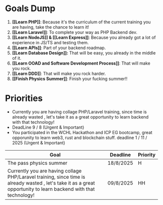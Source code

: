 
# Goals Dump

1. **[[Learn PHP]]**: Because it's the curriculum of the current training you are having, take the chance to learn it!
2. **[[Learn Laravel]]**: To complete your way as PHP Backend dev.
2. **[[Learn NodeJS]] & [[Learn Express]]**: Because you already got a lot of experience in JS/TS and testing them.
2. **[[Learn APIs]]**: Part of your backend roadmap.
2. **[[Learn Database Design]]:** That will be easy, you already in the middle of it.
2. **[[Learn OOAD and Software Development Process]]**: That will make you rock.
2. **[[Learn DDD]]**: That will make you rock harder.
2. **[[Finish Physics Summer]]**: Finish your fucking summer!!

# Priorities

- Currently you are having collage PHP/Laravel training, since time is already wasted , let's take it as a great opportunity to learn backend with that technology! 
- DeadLine 9 / 8 (Urgent & Important)
- You participated in the WCHL Hackathon and ICP EG bootcamp, great opporunity to learn web3, rust and blockchain stuff. deadline 1 / 11 / 2025 (Urgent & Important)

| Goal                                                                                                                                                              | Deadline  | Priority |
| ----------------------------------------------------------------------------------------------------------------------------------------------------------------- | --------- | -------- |
| The pass physics summer                                                                                                                                           | 18/8/2025 | H        |
| Currently you are having collage PHP/Laravel training, since time is already wasted , let's take it as a great opportunity to learn backend with that technology! | 09/8/2025 | HH       |
